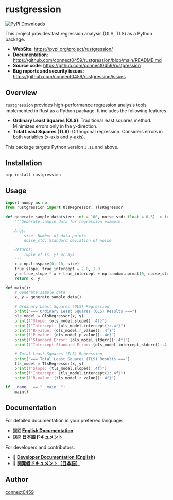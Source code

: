 # rustgression

[![PyPI Downloads](https://static.pepy.tech/badge/rustgression)](https://pepy.tech/projects/rustgression)

This project provides fast regression analysis (OLS, TLS) as a Python package.

- **WebSite**: <https://pypi.org/project/rustgression/>
- **Documentation**: <https://github.com/connect0459/rustgression/blob/main/README.md>
- **Source code**: <https://github.com/connect0459/rustgression>
- **Bug reports and security issues**: <https://github.com/connect0459/rustgression/issues>

## Overview

`rustgression` provides high-performance regression analysis tools implemented in Rust as a Python package.
It includes the following features.

- **Ordinary Least Squares (OLS)**: Traditional least squares method. Minimizes errors only in the y-direction.
- **Total Least Squares (TLS)**: Orthogonal regression. Considers errors in both variables (x-axis and y-axis).

This package targets Python version `3.11` and above.

## Installation

```bash
pip install rustgression
```

## Usage

```python
import numpy as np
from rustgression import OlsRegressor, TlsRegressor

def generate_sample_data(size: int = 100, noise_std: float = 0.5) -> tuple[np.ndarray, np.ndarray]:
    """Generate sample data for regression example.

    Args:
        size: Number of data points
        noise_std: Standard deviation of noise

    Returns:
        Tuple of (x, y) arrays
    """
    x = np.linspace(0, 10, size)
    true_slope, true_intercept = 2.0, 1.0
    y = true_slope * x + true_intercept + np.random.normal(0, noise_std, size)
    return x, y

def main():
    # Generate sample data
    x, y = generate_sample_data()

    # Ordinary Least Squares (OLS) Regression
    print("=== Ordinary Least Squares (OLS) Results ===")
    ols_model = OlsRegressor(x, y)
    print(f"Slope: {ols_model.slope():.4f}")
    print(f"Intercept: {ols_model.intercept():.4f}")
    print(f"R-value: {ols_model.r_value():.4f}")
    print(f"P-value: {ols_model.p_value():.4e}")
    print(f"Standard Error: {ols_model.stderr():.4f}")
    print(f"Intercept Standard Error: {ols_model.intercept_stderr():.4f}\n")

    # Total Least Squares (TLS) Regression
    print("=== Total Least Squares (TLS) Results ===")
    tls_model = TlsRegressor(x, y)
    print(f"Slope: {tls_model.slope():.4f}")
    print(f"Intercept: {tls_model.intercept():.4f}")
    print(f"R-value: {tls_model.r_value():.4f}")

if __name__ == "__main__":
    main()
```

## Documentation

For detailed documentation in your preferred language.

- **🇺🇸 [English Documentation](docs/en/README.md)**
- **🇯🇵 [日本語ドキュメント](docs/ja/README.md)**

For developers and contributors.

- **🔧 [Developer Documentation (English)](docs/en/development.md)**
- **🔧 [開発者ドキュメント（日本語）](docs/ja/development.md)**

## Author

[connect0459](https://github.com/connect0459)
